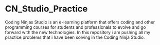 # CN_Studio_Practice
Coding Ninjas Studio is an e-learning platform that offers coding and other programming courses for students and professionals to evolve and go forward with the new technologies.
In this repository i am pushing all my practice problems that i have been solving in the Coding Ninja Studio.
